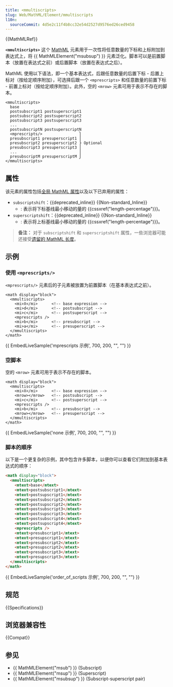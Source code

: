 ```yaml
---
title: <mmultiscripts>
slug: Web/MathML/Element/mmultiscripts
l10n:
  sourceCommit: 4d5e2c11f4b8cc32e54d2527d9576ed26ced9458
---
```


{{MathMLRef}}

**`<mmultiscripts>`** 这个 [MathML](/zh-CN/docs/Web/MathML) 元素用于一次性将任意数量的下标和上标附加到表达式上，将 {{ MathMLElement("msubsup") }} 元素泛化。脚本可以是前置脚本（放置在表达式之前）或后置脚本（放置在表达式之后）。

MathML 使用以下语法，即一个基本表达式，后跟任意数量的后置下标 - 后置上标对（按给定顺序附加），可选择后跟一个 `<mprescripts>` 和任意数量的前置下标 - 前置上标对（按给定顺序附加）。此外，空的 `<mrow>` 元素可用于表示不存在的脚本。

```html-nolint
<mmultiscripts>
  base
  postsubscript1 postsuperscript1
  postsubscript2 postsuperscript2
  postsubscript3 postsuperscript3
  ...
  postsubscriptN postsuperscriptN
  <mprescripts/>                ⎫
  presubscript1 presuperscript1 ⎪
  presubscript2 presuperscript2 ⎬ Optional
  presubscript3 presuperscript3 ⎪
  ...                           ⎪
  presubscriptM presuperscriptM ⎭
</mmultiscripts>
```

## 属性

该元素的属性包括[全局 MathML 属性](/zh-CN/docs/Web/MathML/Global_attributes)以及以下已弃用的属性：

- `subscriptshift`：{{deprecated_inline}} {{Non-standard_Inline}}
  - : 表示将下标基线最小移动的量的 {{cssxref("length-percentage")}}。
- `superscriptshift`：{{deprecated_inline}} {{Non-standard_Inline}}
  - : 表示将上标基线最小移动的量的 {{cssxref("length-percentage")}}。

> **备注：** 对于 `subscriptshift` 和 `superscriptshift` 属性，一些浏览器可能还接受[遗留的 MathML 长度](/zh-CN/docs/Web/MathML/Values#legacy_mathml_lengths)。

## 示例

### 使用 `<mprescripts/>`

`<mprescripts/>` 元素后的子元素被放置为前置脚本（在基本表达式之前）。

```html-nolint
<math display="block">
  <mmultiscripts>
    <mi>X</mi>      <!-- base expression -->
    <mi>d</mi>      <!-- postsubscript -->
    <mi>c</mi>      <!-- postsuperscript -->
    <mprescripts />
    <mi>b</mi>      <!-- presubscript -->
    <mi>a</mi>      <!-- presuperscript -->
  </mmultiscripts>
</math>
```

{{ EmbedLiveSample('mprescripts 示例', 700, 200, "", "") }}

### 空脚本

空的 `<mrow>` 元素可用于表示不存在的脚本。

```html-nolint
<math display="block">
  <mmultiscripts>
    <mi>X</mi>      <!-- base expression -->
    <mrow></mrow>   <!-- postsubscript -->
    <mi>c</mi>      <!-- postsuperscript -->
    <mprescripts />
    <mi>b</mi>      <!-- presubscript -->
    <mrow></mrow>   <!-- presuperscript -->
  </mmultiscripts>
</math>
```

{{ EmbedLiveSample('none 示例', 700, 200, "", "") }}

### 脚本的顺序

以下是一个更复杂的示例，其中包含许多脚本，以便你可以查看它们附加到基本表达式的顺序：

```html
<math display="block">
  <mmultiscripts>
    <mtext>base</mtext>
    <mtext>postsubscript1</mtext>
    <mtext>postsupscript1</mtext>
    <mtext>postsubscript2</mtext>
    <mtext>postsupscript2</mtext>
    <mtext>postsubscript3</mtext>
    <mtext>postsupscript3</mtext>
    <mtext>postsubscript4</mtext>
    <mtext>postsupscript4</mtext>
    <mprescripts />
    <mtext>presubscript1</mtext>
    <mtext>presupscript1</mtext>
    <mtext>presubscript2</mtext>
    <mtext>presupscript2</mtext>
    <mtext>presubscript3</mtext>
    <mtext>presupscript3</mtext>
  </mmultiscripts>
</math>
```

{{ EmbedLiveSample('order_of_scripts 示例', 700, 200, "", "") }}

## 规范

{{Specifications}}

## 浏览器兼容性

{{Compat}}

## 参见

- {{ MathMLElement("msub") }} (Subscript)
- {{ MathMLElement("msup") }} (Superscript)
- {{ MathMLElement("msubsup") }} (Subscript-superscript pair)
